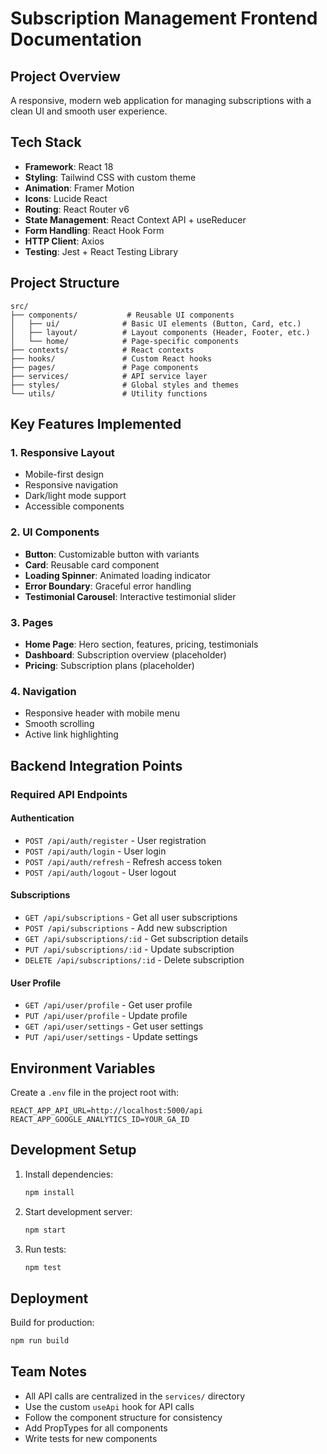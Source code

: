 # Subscription Management Frontend Documentation

## Project Overview
A responsive, modern web application for managing subscriptions with a clean UI and smooth user experience.

## Tech Stack
- **Framework**: React 18
- **Styling**: Tailwind CSS with custom theme
- **Animation**: Framer Motion
- **Icons**: Lucide React
- **Routing**: React Router v6
- **State Management**: React Context API + useReducer
- **Form Handling**: React Hook Form
- **HTTP Client**: Axios
- **Testing**: Jest + React Testing Library

## Project Structure
```
src/
├── components/           # Reusable UI components
│   ├── ui/              # Basic UI elements (Button, Card, etc.)
│   ├── layout/          # Layout components (Header, Footer, etc.)
│   └── home/            # Page-specific components
├── contexts/            # React contexts
├── hooks/               # Custom React hooks
├── pages/               # Page components
├── services/            # API service layer
├── styles/              # Global styles and themes
└── utils/               # Utility functions
```

## Key Features Implemented

### 1. Responsive Layout
- Mobile-first design
- Responsive navigation
- Dark/light mode support
- Accessible components

### 2. UI Components
- **Button**: Customizable button with variants
- **Card**: Reusable card component
- **Loading Spinner**: Animated loading indicator
- **Error Boundary**: Graceful error handling
- **Testimonial Carousel**: Interactive testimonial slider

### 3. Pages
- **Home Page**: Hero section, features, pricing, testimonials
- **Dashboard**: Subscription overview (placeholder)
- **Pricing**: Subscription plans (placeholder)

### 4. Navigation
- Responsive header with mobile menu
- Smooth scrolling
- Active link highlighting

## Backend Integration Points

### Required API Endpoints

#### Authentication
- `POST /api/auth/register` - User registration
- `POST /api/auth/login` - User login
- `POST /api/auth/refresh` - Refresh access token
- `POST /api/auth/logout` - User logout

#### Subscriptions
- `GET /api/subscriptions` - Get all user subscriptions
- `POST /api/subscriptions` - Add new subscription
- `GET /api/subscriptions/:id` - Get subscription details
- `PUT /api/subscriptions/:id` - Update subscription
- `DELETE /api/subscriptions/:id` - Delete subscription

#### User Profile
- `GET /api/user/profile` - Get user profile
- `PUT /api/user/profile` - Update profile
- `GET /api/user/settings` - Get user settings
- `PUT /api/user/settings` - Update settings

## Environment Variables
Create a `.env` file in the project root with:
```
REACT_APP_API_URL=http://localhost:5000/api
REACT_APP_GOOGLE_ANALYTICS_ID=YOUR_GA_ID
```

## Development Setup
1. Install dependencies:
   ```bash
   npm install
   ```

2. Start development server:
   ```bash
   npm start
   ```

3. Run tests:
   ```bash
   npm test
   ```

## Deployment
Build for production:
```bash
npm run build
```

## Team Notes
- All API calls are centralized in the `services/` directory
- Use the custom `useApi` hook for API calls
- Follow the component structure for consistency
- Add PropTypes for all components
- Write tests for new components
